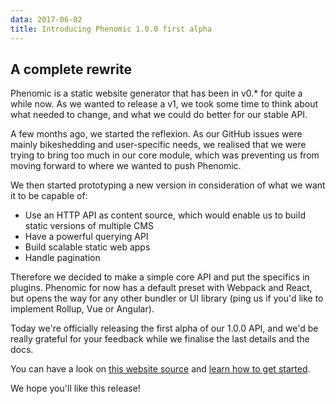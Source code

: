 ```yaml
---
data: 2017-06-02
title: Introducing Phenomic 1.0.0 first alpha
---
```


## A complete rewrite

Phenomic is a static website generator that has been in v0.\* for quite a while now. As we wanted to release a v1, we took some time to think about what needed to change, and what we could do better for our stable API.

A few months ago, we started the reflexion. As our GitHub issues were mainly bikeshedding and user-specific needs, we realised that we were trying to bring too much in our core module, which was preventing us from moving forward to where we wanted to push Phenomic.

We then started prototyping a new version in consideration of what we want it to be capable of:

- Use an HTTP API as content source, which would enable us to build static versions of multiple CMS
- Have a powerful querying API
- Build scalable static web apps
- Handle pagination

Therefore we decided to make a simple core API and put the specifics in plugins. Phenomic for now has a default preset with Webpack and React, but opens the way for any other bundler or UI library (ping us if you'd like to implement Rollup, Vue or Angular).

Today we're officially releasing the first alpha of our 1.0.0 API, and we'd be really grateful for your feedback while we finalise the last details and the docs.

You can have a look on [this website source](https://github.com/phenomic/phenomic/tree/master/docs) and [learn how to get started](/packages/preset-react-app/docs/getting-started/README.md).

We hope you'll like this release!
